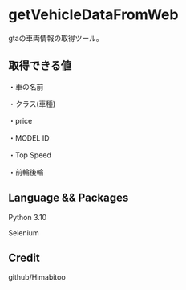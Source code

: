 # getVehicleDataFromWeb
gtaの車両情報の取得ツール。

## 取得できる値
・車の名前

・クラス(車種)

・price

・MODEL ID

・Top Speed

・前輪後輪

## Language && Packages
Python 3.10

Selenium

## Credit

github/Himabitoo
